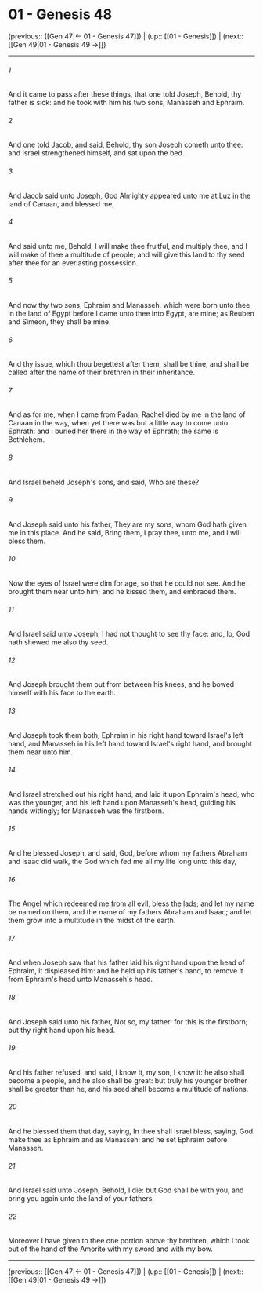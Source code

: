 # 01 - Genesis 48

(previous:: [[Gen 47|← 01 - Genesis 47]]) | (up:: [[01 - Genesis]]) | (next:: [[Gen 49|01 - Genesis 49 →]])

***


###### 1 
And it came to pass after these things, that one told Joseph, Behold, thy father is sick: and he took with him his two sons, Manasseh and Ephraim. 

###### 2 
And one told Jacob, and said, Behold, thy son Joseph cometh unto thee: and Israel strengthened himself, and sat upon the bed. 

###### 3 
And Jacob said unto Joseph, God Almighty appeared unto me at Luz in the land of Canaan, and blessed me, 

###### 4 
And said unto me, Behold, I will make thee fruitful, and multiply thee, and I will make of thee a multitude of people; and will give this land to thy seed after thee for an everlasting possession. 

###### 5 
And now thy two sons, Ephraim and Manasseh, which were born unto thee in the land of Egypt before I came unto thee into Egypt, are mine; as Reuben and Simeon, they shall be mine. 

###### 6 
And thy issue, which thou begettest after them, shall be thine, and shall be called after the name of their brethren in their inheritance. 

###### 7 
And as for me, when I came from Padan, Rachel died by me in the land of Canaan in the way, when yet there was but a little way to come unto Ephrath: and I buried her there in the way of Ephrath; the same is Bethlehem. 

###### 8 
And Israel beheld Joseph's sons, and said, Who are these? 

###### 9 
And Joseph said unto his father, They are my sons, whom God hath given me in this place. And he said, Bring them, I pray thee, unto me, and I will bless them. 

###### 10 
Now the eyes of Israel were dim for age, so that he could not see. And he brought them near unto him; and he kissed them, and embraced them. 

###### 11 
And Israel said unto Joseph, I had not thought to see thy face: and, lo, God hath shewed me also thy seed. 

###### 12 
And Joseph brought them out from between his knees, and he bowed himself with his face to the earth. 

###### 13 
And Joseph took them both, Ephraim in his right hand toward Israel's left hand, and Manasseh in his left hand toward Israel's right hand, and brought them near unto him. 

###### 14 
And Israel stretched out his right hand, and laid it upon Ephraim's head, who was the younger, and his left hand upon Manasseh's head, guiding his hands wittingly; for Manasseh was the firstborn. 

###### 15 
And he blessed Joseph, and said, God, before whom my fathers Abraham and Isaac did walk, the God which fed me all my life long unto this day, 

###### 16 
The Angel which redeemed me from all evil, bless the lads; and let my name be named on them, and the name of my fathers Abraham and Isaac; and let them grow into a multitude in the midst of the earth. 

###### 17 
And when Joseph saw that his father laid his right hand upon the head of Ephraim, it displeased him: and he held up his father's hand, to remove it from Ephraim's head unto Manasseh's head. 

###### 18 
And Joseph said unto his father, Not so, my father: for this is the firstborn; put thy right hand upon his head. 

###### 19 
And his father refused, and said, I know it, my son, I know it: he also shall become a people, and he also shall be great: but truly his younger brother shall be greater than he, and his seed shall become a multitude of nations. 

###### 20 
And he blessed them that day, saying, In thee shall Israel bless, saying, God make thee as Ephraim and as Manasseh: and he set Ephraim before Manasseh. 

###### 21 
And Israel said unto Joseph, Behold, I die: but God shall be with you, and bring you again unto the land of your fathers. 

###### 22 
Moreover I have given to thee one portion above thy brethren, which I took out of the hand of the Amorite with my sword and with my bow.

***

(previous:: [[Gen 47|← 01 - Genesis 47]]) | (up:: [[01 - Genesis]]) | (next:: [[Gen 49|01 - Genesis 49 →]])

